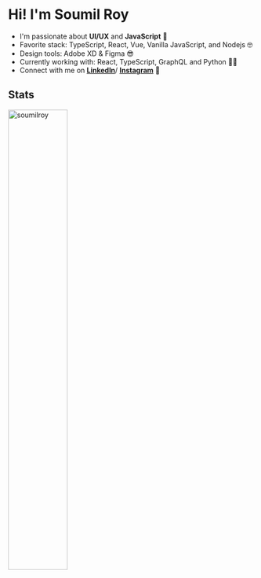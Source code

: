 
# Hi! I'm Soumil Roy

- I'm passionate about **UI/UX** and **JavaScript** :star_struck:
- Favorite stack: TypeScript, React, Vue, Vanilla JavaScript, and Nodejs :nerd_face:
- Design tools: Adobe XD & Figma :sunglasses:
- Currently working with: React, TypeScript, GraphQL and Python :surfing_man:
- Connect with me on **[LinkedIn]**/ **[Instagram]** :wave:

## Stats
<p>
<img width="49%" src="https://github-readme-streak-stats.herokuapp.com/?user=soumilroy&theme=dark&hide_border=true&include_all_commits=true" alt="soumilroy" />
</p>

[linkedin]: https://www.linkedin.com/in/soumilroy "LinkedIn"
[instagram]: https://www.instagram.com/soumilroy/ "Instagram"
[blog]: http://soumilroy.com/ "Blog"
